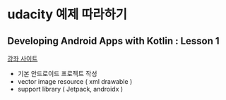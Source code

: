 # udacity 예제 따라하기
## Developing Android Apps with Kotlin : Lesson 1
  
[강좌 사이트](https://classroom.udacity.com/courses/ud9012)

- 기본 안드로이드 프로젝트 작성
- vector image resource ( xml drawable )
- support library ( Jetpack, androidx )